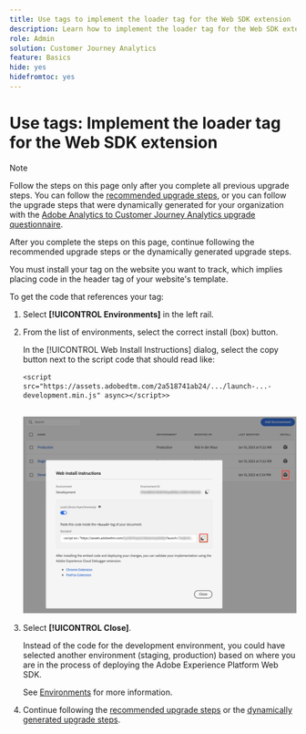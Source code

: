 ```yaml
---
title: Use tags to implement the loader tag for the Web SDK extension
description: Learn how to implement the loader tag for the Web SDK extension
role: Admin
solution: Customer Journey Analytics
feature: Basics
hide: yes
hidefromtoc: yes
---
```

# Use tags: Implement the loader tag for the Web SDK extension

>[!NOTE]
> 
>Follow the steps on this page only after you complete all previous upgrade steps. You can follow the [recommended upgrade steps](/help/getting-started/cja-upgrade/cja-upgrade-recommendations.md#recommended-upgrade-steps-for-most-organizations), or you can follow the upgrade steps that were dynamically generated for your organization with the [Adobe Analytics to Customer Journey Analytics upgrade questionnaire](https://gigazelle.github.io/cja-ttv/). 
>
>After you complete the steps on this page, continue following the recommended upgrade steps or the dynamically generated upgrade steps. 

You must install your tag on the website you want to track, which implies placing code in the header tag of your website's template.

To get the code that references your tag:

1. Select **[!UICONTROL Environments]** in the left rail.

1. From the list of environments, select the correct install (box) button.

   In the [!UICONTROL Web Install Instructions] dialog, select the copy button next to the script code that should read like:

   ```
   <script src="https://assets.adobedtm.com/2a518741ab24/.../launch-...-development.min.js" async></script>>
         
   ```   

   ![Environment](assets/environment.png)

1. Select **[!UICONTROL Close]**.

   Instead of the code for the development environment, you could have selected another environment (staging, production) based on where you are in the process of deploying the Adobe Experience Platform Web SDK. 

   See [Environments](https://experienceleague.adobe.com/docs/experience-platform/tags/publish/environments/environments.html?) for more information.

1. Continue following the [recommended upgrade steps](/help/getting-started/cja-upgrade/cja-upgrade-recommendations.md#recommended-upgrade-steps-for-most-organizations) or the [dynamically generated upgrade steps](https://gigazelle.github.io/cja-ttv/).

